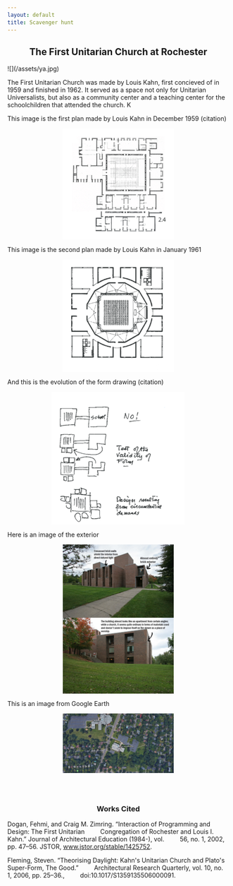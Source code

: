 ```yaml
---
layout: default
title: Scavenger hunt 
---
```

<style>
h2 {text-align:center;}
h3 {text-align:center;}
img {
	display: block;
	margin: 0 auto;
}
</style>


<h2> The First Unitarian Church at Rochester </h2>
![](/assets/ya.jpg)


The First Unitarian Church was made by Louis Kahn, first concieved of in 
1959 and finished in 1962. It served as a space not only for Unitarian 
Universalists, but also as a community center and a teaching center for 
the schoolchildren that attended the church. K

This image is the first plan made by Louis Kahn in December 1959 
(citation)

<img src="/assets/FUCPlanI.PNG" alt="PlanI" style="width:50%;">

This image is the second plan made by Louis Kahn in January 1961

<img src="/assets/FUCPlanII.PNG" style="width:50%">

And this is the evolution of the form drawing (citation) 

<img src="/assets/FUCFormEvolution.PNG" style="width:60%">

Here is an image of the exterior 

<img src="/assets/exterior1.jpg" style="width:50%;">
<img src="/assets/exterior2.jpg" style="width:50%;">

This is an image from Google Earth 

<img src="/assets/1stUniChurchEarth.PNG" style="width:50%">

<br></br>

### Works Cited

Dogan, Fehmi, and Craig M. Zimring. “Interaction of Programming and 
Design: The First Unitarian 
&nbsp;&nbsp;&nbsp;&nbsp;&nbsp;&nbsp;&nbsp;&nbsp;Congregation of 
Rochester and Louis I. 
Kahn.” Journal of Architectural Education (1984-), vol. 
&nbsp;&nbsp;&nbsp;&nbsp;&nbsp;&nbsp;&nbsp;&nbsp;56, no. 1, 2002, 
pp. 47–56. JSTOR, www.jstor.org/stable/1425752.


Fleming, Steven. “Theorising Daylight: Kahn's Unitarian Church and 
Plato's Super-Form, The Good.” 
&nbsp;&nbsp;&nbsp;&nbsp;&nbsp;&nbsp;&nbsp;&nbsp;Architectural Research 
Quarterly, vol. 
10, no. 1, 2006, pp. 25–36., 
&nbsp;&nbsp;&nbsp;&nbsp;&nbsp;&nbsp;&nbsp;&nbsp;doi:10.1017/S1359135506000091.
